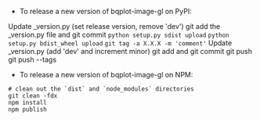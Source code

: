 - To release a new version of bqplot-image-gl on PyPI:

Update _version.py (set release version, remove 'dev')
git add the _version.py file and git commit
`python setup.py sdist upload`
`python setup.py bdist_wheel upload`
`git tag -a X.X.X -m 'comment'`
Update _version.py (add 'dev' and increment minor)
git add and git commit
git push
git push --tags

- To release a new version of bqplot-image-gl on NPM:

```
# clean out the `dist` and `node_modules` directories
git clean -fdx
npm install
npm publish
```
